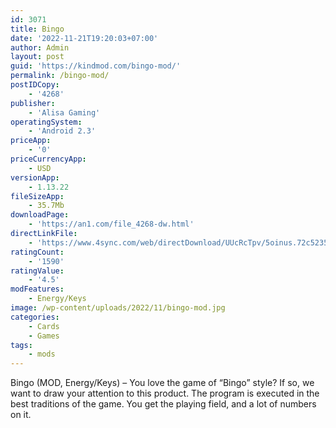 ```yaml
---
id: 3071
title: Bingo
date: '2022-11-21T19:20:03+07:00'
author: Admin
layout: post
guid: 'https://kindmod.com/bingo-mod/'
permalink: /bingo-mod/
postIDCopy:
    - '4268'
publisher:
    - 'Alisa Gaming'
operatingSystem:
    - 'Android 2.3'
priceApp:
    - '0'
priceCurrencyApp:
    - USD
versionApp:
    - 1.13.22
fileSizeApp:
    - 35.7Mb
downloadPage:
    - 'https://an1.com/file_4268-dw.html'
directLinkFile:
    - 'https://www.4sync.com/web/directDownload/UUcRcTpv/5oinus.72c523517cbb2fb8f7457e296b593adc'
ratingCount:
    - '1590'
ratingValue:
    - '4.5'
modFeatures:
    - Energy/Keys
image: /wp-content/uploads/2022/11/bingo-mod.jpg
categories:
    - Cards
    - Games
tags:
    - mods
---
```


Bingo (MOD, Energy/Keys) – You love the game of “Bingo” style? If so, we want to draw your attention to this product. The program is executed in the best traditions of the game. You get the playing field, and a lot of numbers on it.